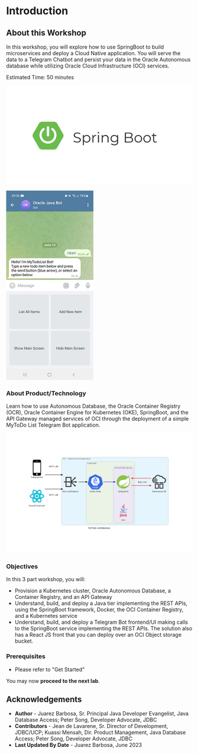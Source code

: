 # Introduction

## About this Workshop



In this workshop, you will explore how to use SpringBoot to build microservices and deploy a Cloud Native application. You will serve the data to a Telegram Chatbot and persist your data in the Oracle Autonomous database while utilizing Oracle Cloud Infrastructure (OCI) services.

Estimated Time: 50 minutes

![springboot-image](images/springboot-image.png "springboot")



![application](images/application-1.png "application")

### About Product/Technology

Learn how to use Autonomous Database, the Oracle Container Registry (OCR), Oracle Container Engine for Kubernetes (OKE), SpringBoot, and the API Gateway managed services of OCI through the deployment of a simple MyToDo List Telegram Bot application.

<!-- 
include architecture diagram here -->
![intro architecture](images/architecture.png "architecture-diagram")

### Objectives

In this 3 part workshop, you will:

* Provision a Kubernetes cluster, Oracle Autonomous Database, a Container Registry, and an API Gateway
* Understand, build, and deploy a Java tier implementing the REST APIs, using the SpringBoot framework, Docker, the OCI Container Registry, and a Kubernetes service
* Understand, build, and deploy a Telegram Bot frontend/UI making calls to the SpringBoot service implementing the REST APIs. The solution also has a React JS front that you can deploy over an OCI Object storage bucket.

### Prerequisites

* Please refer to "Get Started"

You may now **proceed to the next lab**.

## Acknowledgements

* **Author** - Juarez Barbosa, Sr. Principal Java Developer Evangelist, Java Database Access; Peter Song, Developer Advocate, JDBC
* **Contributors** - Jean de Lavarene, Sr. Director of Development, JDBC/UCP; Kuassi Mensah, Dir. Product Management, Java Database Access;
Peter Song, Developer Advocate, JDBC
* **Last Updated By Date** - Juarez Barbosa, June 2023